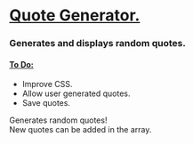 <h1><ins>Quote Generator.</ins></h1>
<h3>Generates and displays random quotes.</h3>
<h4><ins>To Do:</ins></h4>
<ul> 
<li>Improve CSS.</li>
  <li>Allow user generated quotes.</li>
  <li>Save quotes.</li>
</ul>

<p>Generates random quotes! <br> New quotes can be added in the array.</p>
